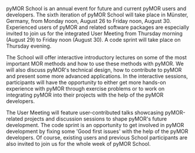 <!--
.. title: Welcome
.. slug: welcome
.. date: 2024-04-18
.. type: text
-->

pyMOR School is an annual event for future and current pyMOR users and developers.
The sixth iteration of pyMOR School will take place in Münster, Germany, from Monday noon, August 26 to Friday noon, August 30.
Experienced users of pyMOR and related software packages are especially invited to join us for the integrated User
Meeting from Thursday morning (August 29) to Friday noon (August 30).
A code sprint will take place on Thursday evening.

The School will offer interactive introductory lectures on some of the most important MOR methods and how to use these
methods with pyMOR.
We will also discuss pyMOR's technical design, how to contribute to pyMOR and present some more advanced applications.
In the interactive sessions, participants will have the opportunity to either get more hands-on experience with pyMOR
through exercise problems or to work on integrating pyMOR into their projects with the help of the pyMOR
developers.

The User Meeting will feature user-contributed talks showcasing pyMOR-related projects and discussion sessions to
shape pyMOR's future development.
The code sprint is an opportunity to get involved in pyMOR development by fixing some 'Good first issues' with the help
of the pyMOR developers.
Of course, existing users and previous School participants are also invited to join us for the whole week of pyMOR School.
